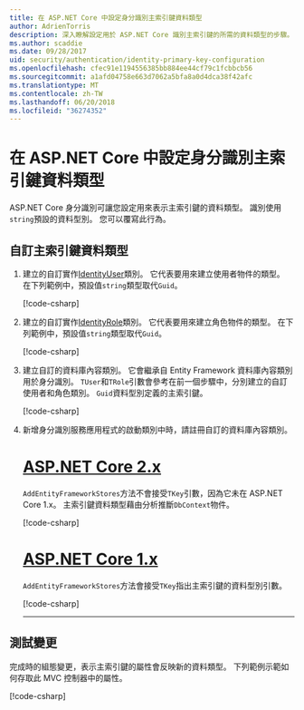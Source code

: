 ```yaml
---
title: 在 ASP.NET Core 中設定身分識別主索引鍵資料類型
author: AdrienTorris
description: 深入瞭解設定用於 ASP.NET Core 識別主索引鍵的所需的資料類型的步驟。
ms.author: scaddie
ms.date: 09/28/2017
uid: security/authentication/identity-primary-key-configuration
ms.openlocfilehash: cfec91e1194556385bb884ee44cf79c1fcbbcb56
ms.sourcegitcommit: a1afd04758e663d7062a5bfa8a0d4dca38f42afc
ms.translationtype: MT
ms.contentlocale: zh-TW
ms.lasthandoff: 06/20/2018
ms.locfileid: "36274352"
---
```

# <a name="configure-identity-primary-key-data-type-in-aspnet-core"></a>在 ASP.NET Core 中設定身分識別主索引鍵資料類型

ASP.NET Core 身分識別可讓您設定用來表示主索引鍵的資料類型。 識別使用`string`預設的資料型別。 您可以覆寫此行為。

## <a name="customize-the-primary-key-data-type"></a>自訂主索引鍵資料類型

1. 建立的自訂實作[IdentityUser](/dotnet/api/microsoft.aspnetcore.identity.entityframeworkcore.identityuser-1)類別。 它代表要用來建立使用者物件的類型。 在下列範例中，預設值`string`類型取代`Guid`。

    [!code-csharp[](identity/sample/src/ASPNET-IdentityDemo-PrimaryKeysConfig/Models/ApplicationUser.cs?highlight=4&range=7-13)]

2. 建立的自訂實作[IdentityRole](/dotnet/api/microsoft.aspnetcore.identity.entityframeworkcore.identityrole-1)類別。 它代表要用來建立角色物件的類型。 在下列範例中，預設值`string`類型取代`Guid`。

    [!code-csharp[](identity/sample/src/ASPNET-IdentityDemo-PrimaryKeysConfig/Models/ApplicationRole.cs?highlight=3&range=7-12)]

3. 建立自訂的資料庫內容類別。 它會繼承自 Entity Framework 資料庫內容類別用於身分識別。 `TUser`和`TRole`引數會參考在前一個步驟中，分別建立的自訂使用者和角色類別。 `Guid`資料型別定義的主索引鍵。

    [!code-csharp[](identity/sample/src/ASPNET-IdentityDemo-PrimaryKeysConfig/Data/ApplicationDbContext.cs?highlight=3&range=9-26)]

4. 新增身分識別服務應用程式的啟動類別中時，請註冊自訂的資料庫內容類別。

   # <a name="aspnet-core-2xtabaspnetcore2x"></a>[ASP.NET Core 2.x](#tab/aspnetcore2x/)

   `AddEntityFrameworkStores`方法不會接受`TKey`引數，因為它未在 ASP.NET Core 1.x。 主索引鍵資料類型藉由分析推斷`DbContext`物件。

   [!code-csharp[](identity/sample/src/ASPNETv2-IdentityDemo-PrimaryKeysConfig/Startup.cs?highlight=6-8&range=25-37)]

   # <a name="aspnet-core-1xtabaspnetcore1x"></a>[ASP.NET Core 1.x](#tab/aspnetcore1x/)

   `AddEntityFrameworkStores`方法會接受`TKey`指出主索引鍵的資料型別引數。

   [!code-csharp[](identity/sample/src/ASPNET-IdentityDemo-PrimaryKeysConfig/Startup.cs?highlight=9-11&range=39-55)]

   ---

## <a name="test-the-changes"></a>測試變更

完成時的組態變更，表示主索引鍵的屬性會反映新的資料類型。 下列範例示範如何存取此 MVC 控制器中的屬性。

[!code-csharp[](identity/sample/src/ASPNET-IdentityDemo-PrimaryKeysConfig/Controllers/AccountController.cs?name=snippet_GetCurrentUserId&highlight=6)]
